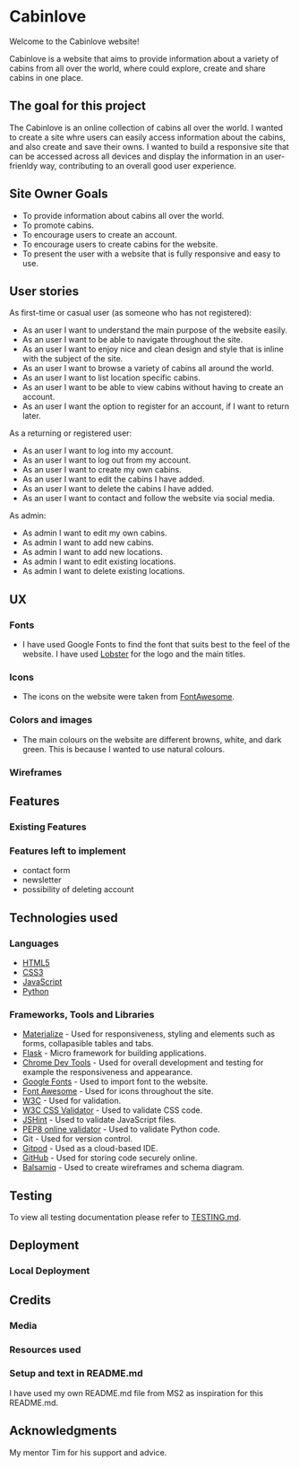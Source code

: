 # Cabinlove

Welcome to the Cabinlove website!

Cabinlove is a website that aims to provide information about a variety of cabins from all over the world, where could explore, create and share cabins in one place.

## The goal for this project

The Cabinlove is an online collection of cabins all over the world. I wanted to create a site whre users can easily access information about the cabins, and also create and save their owns. I wanted to build a responsive site that can be accessed across all devices and display the information in an user-frienldy way, contributing to an overall good user experience.

## Site Owner Goals

- To provide  information about cabins all over the world.
- To promote cabins.
- To encourage users to create an account.
- To encourage users to create cabins for the website.
- To present the user with a website that is fully responsive and easy to use.

## User stories

As first-time or casual user (as someone who has not registered):

- As an user I want to understand the main purpose of the website easily.
- As an user I want to be able to navigate throughout the site.
- As an user I want to enjoy nice and clean design and style that is inline with the subject of the site.
- As an user I want to browse a variety of cabins all around the world.
- As an user I want to list location specific cabins.
- As an user I want to be able to view cabins without having to create an account.
- As an user I want the option to register for an account, if I want to return later.

As a returning or registered user:

- As an user I want to log into my account.
- As an user I want to log out from my account.
- As an user I want to create my own cabins.
- As an user I want to edit the cabins I have added.
- As an user I want to delete the cabins I have added.
- As an user I want to contact and follow the website via social media.

As admin:

- As admin I want to edit my own cabins.
- As admin I want to add new cabins.
- As admin I want to add new locations.
- As admin I want to edit existing locations.
- As admin I want to delete existing locations.

## UX

### Fonts

- I have used Google Fonts to find the font that suits best to the feel of the website. I have used [Lobster](https://fonts.google.com/specimen/Lobster) for the logo and the main titles.

### Icons

- The icons on the website were taken from [FontAwesome](https://fontawesome.com/).

### Colors and images

- The main colours on the website are different browns, white, and dark green. This is because I wanted to use natural colours.

### Wireframes

## Features

### Existing Features

### Features left to implement

- contact form
- newsletter
- possibility of deleting account

## Technologies used

### Languages

- [HTML5](https://developer.mozilla.org/en-US/docs/Glossary/HTML5)
- [CSS3](https://developer.mozilla.org/en-US/docs/Web/CSS)
- [JavaScript](https://www.javascript.com/)
- [Python](https://www.python.org/)

### Frameworks, Tools and Libraries

- [Materialize](https://materializecss.com/) - Used for responsiveness, styling and elements such as forms, collapasible tables and tabs.
- [Flask](https://flask.palletsprojects.com/en/2.0.x/) - Micro framework for building applications.
- [Chrome Dev Tools](https://developer.chrome.com/docs/devtools/) - Used for overall development and testing for example the  responsiveness and appearance.
- [Google Fonts](https://fonts.google.com/) - Used to import font to the website.
- [Font Awesome](https://fontawesome.com/) - Used for icons throughout the site.
- [W3C](https://www.w3.org/) - Used for validation.
- [W3C CSS Validator](https://jigsaw.w3.org/css-validator/) - Used to validate CSS code.
- [JSHint](https://jshint.com/) - Used to validate JavaScript files.
- [PEP8 online validator](http://pep8online.com/) - Used to validate Python code.
- Git - Used for version control.
- [Gitpod](https://gitpod.io/) - Used as a cloud-based IDE.
- [GitHub](https://github.com/) - Used for storing code securely online.
- [Balsamiq](https://balsamiq.com/) - Used to create wireframes and schema diagram.


## Testing

To view all testing documentation please refer to [TESTING.md](TESTING.md).

## Deployment

### Local Deployment

## Credits

### Media

### Resources used

### Setup and text in README.md

I have used my own README.md file from MS2 as inspiration for this README.md.

## Acknowledgments

My mentor Tim for his support and advice.